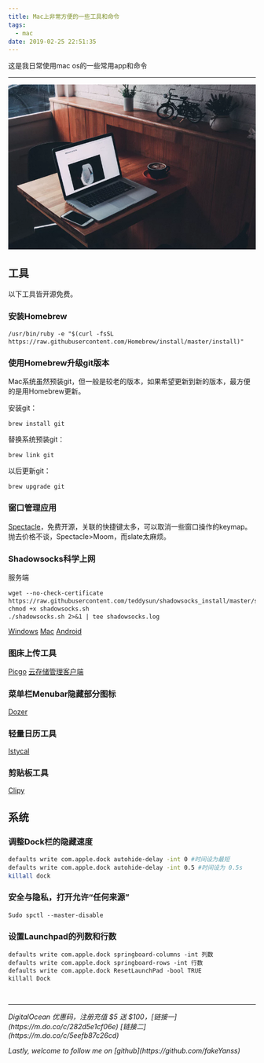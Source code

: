 ```yaml
---
title: Mac上非常方便的一些工具和命令
tags:
  - mac
date: 2019-02-25 22:51:35
---
```

这是我日常使用mac os的一些常用app和命令
<!--more-->

---

![](https://raw.githubusercontent.com/fakeYanss/imgplace/master/2019/20190224235353.png)

## 工具
以下工具皆开源免费。
### 安装Homebrew
```
/usr/bin/ruby -e "$(curl -fsSL https://raw.githubusercontent.com/Homebrew/install/master/install)"
```

### 使用Homebrew升级git版本
Mac系统虽然预装git，但一般是较老的版本，如果希望更新到新的版本，最方便的是用Homebrew更新。

安装git：
```
brew install git
```
替换系统预装git：
```
brew link git
```
以后更新git：
```
brew upgrade git
```

### 窗口管理应用
[Spectacle](https://github.com/eczarny/spectacle)，免费开源，关联的快捷键太多，可以取消一些窗口操作的keymap。
抛去价格不谈，Spectacle>Moom，而slate太麻烦。

### Shadowsocks科学上网
服务端
```
wget --no-check-certificate https://raw.githubusercontent.com/teddysun/shadowsocks_install/master/shadowsocks.sh
chmod +x shadowsocks.sh
./shadowsocks.sh 2>&1 | tee shadowsocks.log
```
[Windows](https://github.com/shadowsocks/shadowsocks-windows)
[Mac](https://github.com/shadowsocks/ShadowsocksX-NG)
[Android](https://github.com/shadowsocks/shadowsocks-android)

### 图床上传工具
[Picgo](https://github.com/Molunerfinn/PicGo)
[云存储管理客户端](https://github.com/willnewii/qiniuClient)

### 菜单栏Menubar隐藏部分图标
[Dozer](https://github.com/DozerMapper/dozer)

### 轻量日历工具
[Istycal](https://github.com/sfsam/Itsycal)

### 剪贴板工具
[Clipy](https://github.com/Clipy/Clipy)

## 系统

### 调整Dock栏的隐藏速度
```bash
defaults write com.apple.dock autohide-delay -int 0 #时间设为最短
defaults write com.apple.dock autohide-delay -int 0.5 #时间设为 0.5s
killall dock
```

### 安全与隐私，打开允许“任何来源”
```
Sudo spctl --master-disable
```

### 设置Launchpad的列数和行数
```
defaults write com.apple.dock springboard-columns -int 列数
defaults write com.apple.dock springboard-rows -int 行数
defaults write com.apple.dock ResetLaunchPad -bool TRUE
killall Dock
```


<br>

---
<p id="div-border-left-red"><i>DigitalOcean 优惠码，注册充值 $5 送 $100，[链接一](https://m.do.co/c/282d5e1cf06e) [链接二](https://m.do.co/c/5eefb87c26cd)</i></p>
<p id="div-border-left-red"><i>Lastly, welcome to follow me on [github](https://github.com/fakeYanss)</i></p>